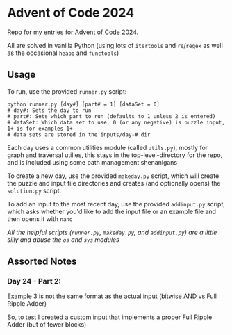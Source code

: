 # Advent of Code 2024

Repo for my entries for [Advent of Code 2024](https://adventofcode.com/2024/about).

All are solved in vanilla Python (using lots of `itertools` and `re`/`regex` as well as the occasional `heapq` and `functools`)

## Usage

To run, use the provided `runner.py` script:

```
python runner.py [day#] [part# = 1] [dataSet = 0]
# day#: Sets the day to run
# part#: Sets which part to run (defaults to 1 unless 2 is entered)
# dataSet: Which data set to use, 0 (or any negative) is puzzle input, 1+ is for examples 1+
# data sets are stored in the inputs/day-# dir
```

Each day uses a common utilities module (called `utils.py`), mostly for graph and traversal utilies, this stays in the top-level-directory for the repo, and is included using some path management shenanigans

To create a new day, use the provided `makeday.py` script, which will create the puzzle and input file directories and creates (and optionally opens) the `solution.py` script.

To add an input to the most recent day, use the provided `addinput.py` script, which asks whether you'd like to add the input file or an example file and then opens it with `nano`

_All the helpful scripts (`runner.py`, `makeday.py`, and `addinput.py`) are a little silly and abuse the `os` and `sys` modules_


## Assorted Notes
### Day 24 - Part 2:
Example 3 is not the same format as the actual input (bitwise AND vs Full Ripple Adder)

So, to test I created a custom input that implements a proper Full Ripple Adder (but of fewer blocks)
